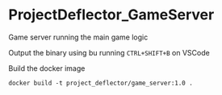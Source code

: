 # ProjectDeflector_GameServer
Game server running the main game logic

Output the binary using bu running `CTRL+SHIFT+B` on VSCode


Build the docker image

```
docker build -t project_deflector/game_server:1.0 .
```